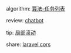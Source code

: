 

algorithm: [算法-任务列表](/algorithm/arts_week4_20190805/solution.php)  

review:  [chatbot](/review/arts_week4_20190812/readme.md)

tip: 
 [局部滚动](/tip/arts_week4_20190812/readme.md)

share: 
  [laravel cors](/share/arts_week4_20190812/readme.md)
